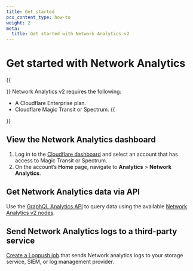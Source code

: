 ```yaml
---
title: Get started
pcx_content_type: how-to
weight: 2
meta:
  title: Get started with Network Analytics v2
---
```


# Get started with Network Analytics

{{<Aside type="note" header="Requirements">}}
Network Analytics v2 requires the following:

- A Cloudflare Enterprise plan.
- Cloudflare Magic Transit or Spectrum.
  {{</Aside>}}

## View the Network Analytics dashboard

1. Log in to the [Cloudflare dashboard](https://dash.cloudflare.com) and select an account that has access to Magic Transit or Spectrum.
2. On the account’s **Home** page, navigate to **Analytics** > **Network Analytics**.

## Get Network Analytics data via API

Use the [GraphQL Analytics API](/analytics/graphql-api/) to query data using the available [Network Analytics v2 nodes](/analytics/graphql-api/features/data-sets/#available-datasets).

## Send Network Analytics logs to a third-party service

[Create a Logpush job](/logs/get-started/enable-destinations/) that sends Network analytics logs to your storage service, SIEM, or log management provider.
